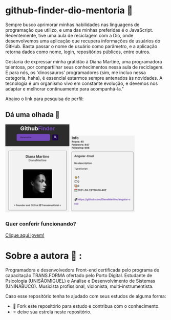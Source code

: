 # github-finder-dio-mentoria 🚀

Sempre busco aprimorar minhas habilidades nas linguagens de programação que utilizo, e uma das minhas preferidas é o JavaScript. Recentemente, tive uma aula de reciclagem com a Dio, onde desenvolvemos uma aplicação que recupera informações de usuários do GitHub. Basta passar o nome de usuário como parâmetro, e a aplicação retorna dados como nome, login, repositórios públicos, entre outros.

Gostaria de expressar minha gratidão à Diana Martine, uma programadora talentosa, por compartilhar seus conhecimentos nessa aula de reciclagem. E para nós, os 'dinossauros' programadores (sim, me incluo nessa categoria, haha), é essencial estarmos sempre antenados às novidades. A tecnologia é um organismo vivo em constante evolução, e devemos nos adaptar e melhorar continuamente para acompanhá-la."

Abaixo o link para pesquisa de perfil:


## Dá uma olhada 👀

<p align="left">
<img src="https://github.com/DianaMartine/github-finder-dio-mentoria/blob/main/example1.jpg?raw=true" width="200"/>
<img src="https://github.com/DianaMartine/github-finder-dio-mentoria/blob/main/example2.jpg?raw=true" width="200"/>
</p>

### Quer conferir funcionando?

<p>
  <a href="https://dianamartine.github.io/github-finder-dio-mentoria/" target="_blank">Clique aqui jovem!</a>
  </p>

# Sobre a autora 📒 :
   
   <p>
    Programadora e desenvolvedora Front-end certificada pelo programa de capacitação TRANS.FORMA ofertado pelo Porto Digital. Estudante de Psicologia (UNISÃOMIGUEL) e Análise e Desenvolvimento de Sistemas (UNINABUCO). Musicista profissional, violonista, multi-instrumentista.
         
<br>
      
Caso esse repositório tenha te ajudado com seus estudos de alguma forma:      
- 🤝 Fork este repositório para estudo e contribua com o conhecimento.
- ⭐ deixe sua estrela neste repositório.

